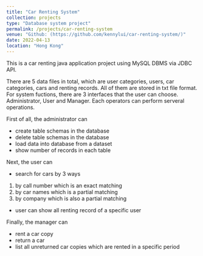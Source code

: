 ```yaml
---
title: "Car Renting System"
collection: projects
type: "Database system project"
permalink: /projects/car-renting-system
venue: "Github: (https://github.com/kennylui/car-renting-system/)"
date: 2022-04-13
location: "Hong Kong"
---
```


This is a car renting java application project using MySQL DBMS via JDBC API.

There are 5 data files in total, which are user categories, users, car categories, cars and renting records.
All of them are stored in txt file format.
For system fuctions,
there are 3 interfaces that the user can choose.
Administrator, User and Manager. Each operators can perform serveral operations.

First of all, the administrator can
- create table schemas in the database
- delete table schemas in the database
- load data into database from a dataset
- show number of records in each table

Next, the user can
- search for cars by 3 ways
1. by call number which is an exact matching
2. by car names which is a partial matching
3. by company which is also a partial matching
- user can show all renting record of a specific user

Finally, the manager can
- rent a car copy
- return a car
- list all unreturned car copies which are rented in a specific period
